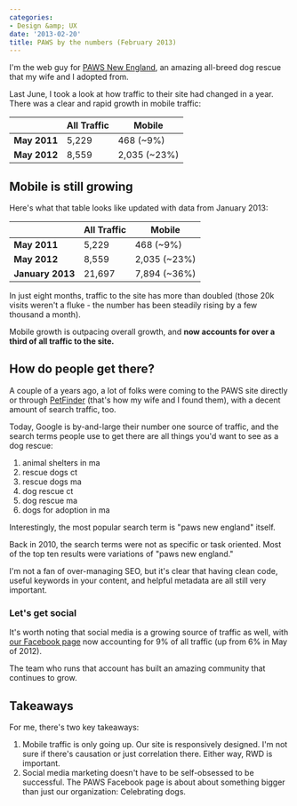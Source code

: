 ```yaml
---
categories:
- Design &amp; UX
date: '2013-02-20'
title: PAWS by the numbers (February 2013)
---
```


I'm the web guy for <a href="http://www.pawsnewengland.com/">PAWS New England</a>, an amazing all-breed dog rescue that my wife and I adopted from.

Last June, I took a look at how traffic to their site had changed in a year. There was a clear and rapid growth in mobile traffic:
<!--more-->
<table class="table">
<thead>
<tr>
<th></th>
<th>All Traffic</th>
<th>Mobile</th>
</tr>
</thead>
<tbody>
<tr>
<td><strong>May 2011</strong></td>
<td>5,229</td>
<td>468 (~9%)</td>
</tr>
<tr>
<td><strong>May 2012</strong></td>
<td>8,559</td>
<td>2,035 (~23%)</td>
</tr>
</tbody>
</table>

<h2>Mobile is still growing</h2>

Here's what that table looks like updated with data from January 2013:

<table class="table">
<thead>
<tr>
<th></th>
<th>All Traffic</th>
<th>Mobile</th>
</tr>
</thead>
<tbody>
<tr>
<td><strong>May 2011</strong></td>
<td>5,229</td>
<td>468 (~9%)</td>
</tr>
<tr>
<td><strong>May 2012</strong></td>
<td>8,559</td>
<td>2,035 (~23%)</td>
</tr>
<tr>
<td><strong>January 2013</strong></td>
<td>21,697</td>
<td>7,894 (~36%)</td>
</tr>
</tbody>
</table>

In just eight months, traffic to the site has more than doubled (those 20k visits weren't a fluke - the number has been steadily rising by a few thousand a month).

Mobile growth is outpacing overall growth, and <strong>now accounts for over a third of all traffic to the site.</strong>

<h2>How do people get there?</h2>

A couple of a years ago, a lot of folks were coming to the PAWS site directly or through <a href="http://www.petfinder.com/">PetFinder</a> (that's how my wife and I found them), with a decent amount of search traffic, too.

Today, Google is by-and-large their number one source of traffic, and the search terms people use to get there are all things you'd want to see as a dog rescue:

<ol>
<li>animal shelters in ma</li>
<li>rescue dogs ct</li>
<li>rescue dogs ma</li>
<li>dog rescue ct</li>
<li>dog rescue ma</li>
<li>dogs for adoption in ma</li>
</ol>

Interestingly, the most popular search term is "paws new england" itself.

Back in 2010, the search terms were not as specific or task oriented. Most of the top ten results were variations of "paws new england."

I'm not a fan of over-managing SEO, but it's clear that having clean code, useful keywords in your content, and helpful metadata are all still very important.

<h3>Let's get social</h3>

It's worth noting that social media is a growing source of traffic as well, with <a href="https://www.facebook.com/PAWSNewEngland">our Facebook page</a> now accounting for 9% of all traffic (up from 6% in May of 2012).

The team who runs that account has built an amazing community that continues to grow.

<h2>Takeaways</h2>

For me, there's two key takeaways:
<ol>
<li>Mobile traffic is only going up. Our site is responsively designed. I'm not sure if there's causation or just correlation there. Either way, RWD is important.</li>
<li>Social media marketing doesn't have to be self-obsessed to be successful. The PAWS Facebook page is about about something bigger than just our organization: Celebrating dogs.</li>
</ol>